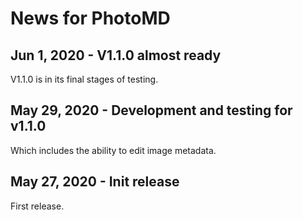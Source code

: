 # News for PhotoMD

## Jun 1, 2020 - V1.1.0 almost ready

V1.1.0 is in its final stages of testing.

## May 29, 2020 - Development and testing for v1.1.0

Which includes the ability to edit image metadata.

## May 27, 2020 - Init release

First release.

